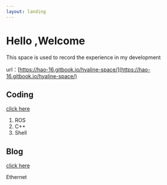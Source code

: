 ```yaml
---
layout: landing
---
```


# Hello ,Welcome

This space is used to record the experience in my development

url：[https://hao-16.gitbook.io/hyaline-space/](https://hao-16.gitbook.io/hyaline-space/)



## Coding

[click here](broken-reference)

1. ROS
2. C++
3. Shell

## Blog

[click here](./#blog)

Ethernet



